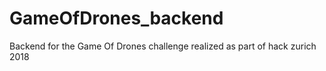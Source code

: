 # GameOfDrones_backend
Backend for the Game Of Drones challenge realized as part of hack zurich 2018
